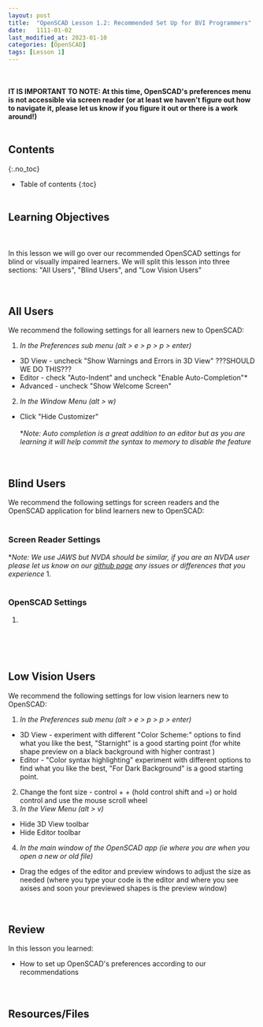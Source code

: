 ```yaml
---
layout: post
title:  "OpenSCAD Lesson 1.2: Recommended Set Up for BVI Programmers"
date:   1111-01-02
last_modified_at: 2023-01-10
categories: [OpenSCAD]
tags: [Lesson 1]
---
```

<br><br>
**IT IS IMPORTANT TO NOTE: At this time, OpenSCAD's preferences menu is not accessible via screen reader (or at least we haven't figure out how to navigate it, please let us know if you figure it out or there is a work around!)**
<br><br>

## Contents
{:.no_toc}
* Table of contents
{:toc}
<br><br>

## Learning Objectives
<br><br>
In this lesson we will go over our recommended OpenSCAD settings for blind or visually impaired learners. We will split this lesson into three sections: "All Users", "Blind Users", and "Low Vision Users"
<br><br><br>

## All Users
We recommend the following settings for all learners new to OpenSCAD:
1. *In the Preferences sub menu (alt > e > p > p > enter)*
  - 3D View - uncheck "Show Warnings and Errors in 3D View" ???SHOULD WE DO THIS???
  - Editor - check "Auto-Indent" and uncheck "Enable Auto-Completion"*
  - Advanced - uncheck "Show Welcome Screen"
2. *In the Window Menu (alt > w)*
  - Click "Hide Customizer"
<br><br>
**Note: Auto completion is a great addition to an editor but as you are learning it will help commit the syntax to memory to disable the feature*
<br><br><br>

## Blind Users
We recommend the following settings for screen readers and the OpenSCAD application for blind learners new to OpenSCAD:
<br><br>

### Screen Reader Settings
**Note: We use JAWS but NVDA should be similar, if you are an NVDA user please let us know on our [github page](https://github.com/funkonaut/openSCAD_lessons) any issues or differences that you experience*
1. 
<br><br>

### OpenSCAD Settings
1. 

<br><br><br>

## Low Vision Users
We recommend the following settings for low vision learners new to OpenSCAD:
1. *In the Preferences sub menu (alt > e > p > p > enter)* 
  - 3D View - experiment with different "Color Scheme:" options to find what you like the best, "Starnight" is a good starting point (for white shape preview on a black background with higher contrast )
  - Editor - "Color syntax highlighting" experiment with different options to find what you like the best, "For Dark Background" is a good starting point.
2. Change the font size - control + + (hold control shift and =) or hold control and use the mouse scroll wheel
3. *In the View Menu (alt > v)*
  - Hide 3D View toolbar
  - Hide Editor toolbar
4. *In the main window of the OpenSCAD app (ie where you are when you open a new or old file)*
  - Drag the edges of the editor and preview windows to adjust the size as needed (where you type your code is the editor and where you see axises and soon your previewed shapes is the preview window)
<br><br><br>


## Review
In this lesson you learned:
- How to set up OpenSCAD's preferences according to our recommendations 
<br><br><br>

## Resources/Files 
[]()
